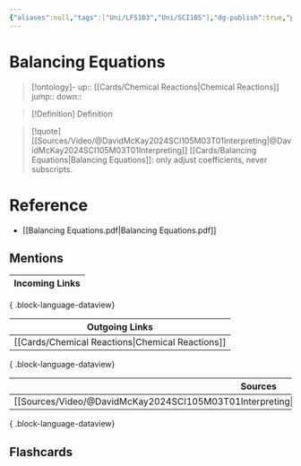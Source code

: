 ```yaml
---
{"aliases":null,"tags":["Uni/LFS103","Uni/SCI105"],"dg-publish":true,"permalink":"/cards/balancing-equations/","dgPassFrontmatter":true}
---
```


# Balancing Equations

> [!ontology]-
> up:: [[Cards/Chemical Reactions\|Chemical Reactions]]
> jump:: 
> down:: 

> [!Definition] Definition
> 

> [!quote] [[Sources/Video/@DavidMcKay2024SCI105M03T01Interpreting\|@DavidMcKay2024SCI105M03T01Interpreting]]
> [[Cards/Balancing Equations\|Balancing Equations]]: only adjust coefficients, never subscripts.

# Reference
- [[Balancing Equations.pdf\|Balancing Equations.pdf]]

## Mentions
| Incoming Links |
| -------------- |

{ .block-language-dataview}

| Outgoing Links                                      |
| --------------------------------------------------- |
| [[Cards/Chemical Reactions\|Chemical Reactions]] |

{ .block-language-dataview}

| Sources                                                                                               |
| ----------------------------------------------------------------------------------------------------- |
| [[Sources/Video/@DavidMcKay2024SCI105M03T01Interpreting\|@DavidMcKay2024SCI105M03T01Interpreting]] |

{ .block-language-dataview}

## Flashcards
